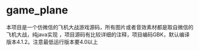 # game_plane
本项目是一个仿微信的飞机大战游戏源码，所有图片或者音效素材都是取自微信的飞机大战，纯java实现
，项目源码有比较详细的注释，项目编码GBK，默认编译版本4.1.2。注意最低运行版本要4.0以上
